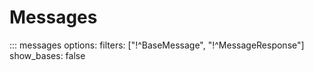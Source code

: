 # Messages

::: messages
    options:
        filters: ["!^BaseMessage", "!^MessageResponse"]
        show_bases: false